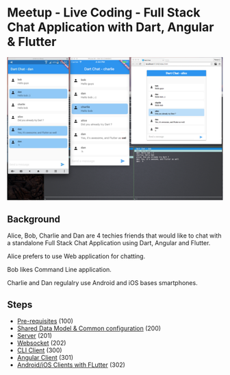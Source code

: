 # Meetup - Live Coding - Full Stack Chat Application with Dart, Angular & Flutter

![Screenshot](screenshot.png)

## Background

Alice, Bob, Charlie and Dan are 4 techies friends that would like to chat with a standalone Full Stack Chat Application using Dart, Angular and Flutter.

Alice prefers to use Web application for chatting.

Bob likes Command Line application.

Charlie and Dan regulalry use Android and iOS bases smartphones.

## Steps

* [Pre-requisites](doc/dart_chat-100.md) (100)
* [Shared Data Model & Common configuration](doc/dart_chat-200.md) (200)
* [Server](doc/dart_chat-201.md) (201)
* [Websocket](doc/dart_chat-202.md) (202)
* [CLI Client](doc/dart_chat-300.md) (300)
* [Angular Client](doc/dart_chat-301.md) (301)
* [Android/iOS Clients with FLutter](doc/dart_chat-302.md) (302)
